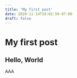 ```yaml
---
title: 'My first post'
date: 2020-11-14T19:02:50-07:00
draft: false
---
```


# My first post

## Hello, World

AAA
